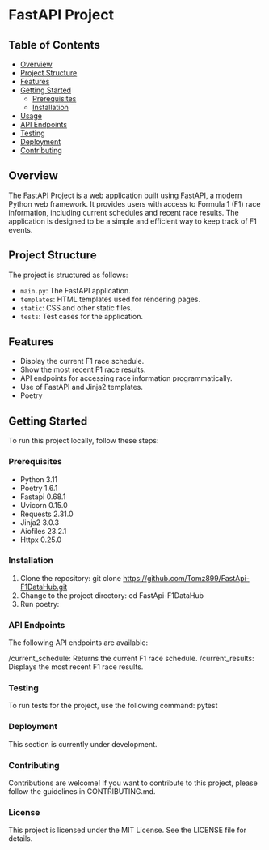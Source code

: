 # FastAPI Project

## Table of Contents

- [Overview](#overview)
- [Project Structure](#project-structure)
- [Features](#features)
- [Getting Started](#getting-started)
  - [Prerequisites](#prerequisites)
  - [Installation](#installation)
- [Usage](#usage)
- [API Endpoints](#api-endpoints)
- [Testing](#testing)
- [Deployment](#deployment)
- [Contributing](#contributing)

## Overview

The FastAPI Project is a web application built using FastAPI, a modern Python web framework. It provides users with access to Formula 1 (F1) race information, including current schedules and recent race results. The application is designed to be a simple and efficient way to keep track of F1 events.

## Project Structure

The project is structured as follows:

- `main.py`: The FastAPI application.
- `templates`: HTML templates used for rendering pages.
- `static`: CSS and other static files.
- `tests`: Test cases for the application.

## Features

- Display the current F1 race schedule.
- Show the most recent F1 race results.
- API endpoints for accessing race information programmatically.
- Use of FastAPI and Jinja2 templates.
- Poetry

## Getting Started

To run this project locally, follow these steps:

### Prerequisites

- Python 3.11
- Poetry 1.6.1
- Fastapi 0.68.1
- Uvicorn 0.15.0
- Requests 2.31.0
- Jinja2 3.0.3
- Aiofiles 23.2.1
- Httpx 0.25.0

### Installation

1. Clone the repository:
   git clone https://github.com/Tomz899/FastApi-F1DataHub.git
2. Change to the project directory:
   cd FastApi-F1DataHub
3. Run poetry:

### API Endpoints

The following API endpoints are available:

/current_schedule: Returns the current F1 race schedule.
/current_results: Displays the most recent F1 race results.

### Testing

To run tests for the project, use the following command:
pytest

### Deployment

This section is currently under development.

### Contributing

Contributions are welcome! If you want to contribute to this project, please follow the guidelines in CONTRIBUTING.md.

### License

This project is licensed under the MIT License. See the LICENSE file for details.
